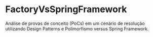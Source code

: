 # FactoryVsSpringFramework
Análise de provas de conceito (PoCs) em um cenário de resolução utilizando Design Patterns e Polimorfismo versus Spring Framework.
